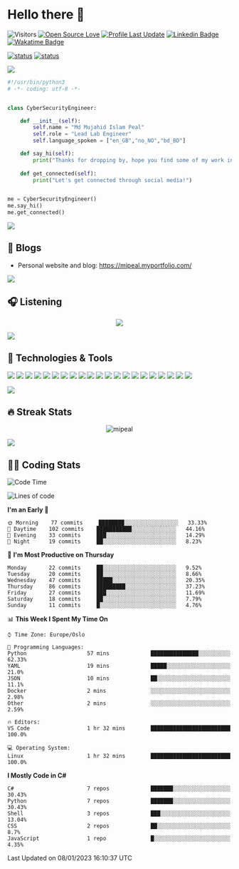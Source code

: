
# Hello there 👋

![Visitors](https://visitor-badge.laobi.icu/badge?page_id=mipeal)
[![Open Source Love](https://badges.frapsoft.com/os/v1/open-source.svg?v=102)](https://github.com/ellerbrock/open-source-badge/)
[![Profile Last Update](https://img.shields.io/github/last-commit/mipeal/mipeal/main?label=Last%20updated&style=flat)](https://github.com/mipeal/mipeal/commits)
[![Linkedin Badge](https://img.shields.io/badge/LinkedIn-mipeal-informational?style=flat&logo=Linkedin&logoColor=white&link=https://www.linkedin.com/in/peeaal/)](https://www.linkedin.com/in/peeaal/)
[![Wakatime Badge](https://img.shields.io/badge/Wakatime-mipeal-informational?style=flat&logo=Wakatime&logoColor=white&link=https://wakatime.com/@mipeal)](https://wakatime.com/@mipeal)

[![status](https://badge.stateful.com/mipeal/dnd.svg)]()
[![status](https://badge.stateful.com/mipeal/status.svg)]()

<a href="https://mipeal.myportfolio.com/"><img src="https://user-images.githubusercontent.com/73097560/115834477-dbab4500-a447-11eb-908a-139a6edaec5c.gif"></a>


```python
#!/usr/bin/python3
# -*- coding: utf-8 -*-


class CyberSecurityEngineer:

    def __init__(self):
        self.name = "Md Mujahid Islam Peal"
        self.role = "Lead Lab Engineer"
        self.language_spoken = ["en_GB","no_NO","bd_BD"]

    def say_hi(self):
        print("Thanks for dropping by, hope you find some of my work interesting.")
        
    def get_connected(self):
        print("Let's get connected through social media!")


me = CyberSecurityEngineer()
me.say_hi()
me.get_connected()
```

<a href="https://mipeal.myportfolio.com/"><img src="https://user-images.githubusercontent.com/73097560/115834477-dbab4500-a447-11eb-908a-139a6edaec5c.gif"></a>

## 📝 Blogs

- Personal website and blog: https://mipeal.myportfolio.com/

<a href="https://mipeal.myportfolio.com/"><img src="https://user-images.githubusercontent.com/73097560/115834477-dbab4500-a447-11eb-908a-139a6edaec5c.gif"></a>

## &#x1F3A7; Listening

<p align="center">
  <a href="https://open.spotify.com/user/31zrcjpbfkfh2earholckyfohsey">
<img src="https://now-play.vercel.app/api/generate?uid=498d8eb1-b0c0-426b-a8e8-c43e24988060&theme=dark" />
  </a>
</p>

<a href="https://mipeal.myportfolio.com/"><img src="https://user-images.githubusercontent.com/73097560/115834477-dbab4500-a447-11eb-908a-139a6edaec5c.gif"></a>


## 🔧 Technologies & Tools

![](https://img.shields.io/badge/OS-Kali%20Linux-informational?style=flat&logo=kalilinux&logoColor=white&color=6aa6f8)
![](https://img.shields.io/badge/OS-Linux-informational?style=flat&logo=linux&logoColor=white&color=6aa6f8)
![](https://img.shields.io/badge/OS-Windows-informational?style=flat&logo=windows&logoColor=white&color=6aa6f8)
![](https://img.shields.io/badge/Editor-VS_Code-informational?style=flat&logo=visual-studio-code&logoColor=white&color=6aa6f8)
![](https://img.shields.io/badge/Code-Python-informational?style=flat&logo=python&logoColor=white&color=6aa6f8)
![](https://img.shields.io/badge/Code-Rust-informational?style=flat&logo=rust&logoColor=white&color=6aa6f8)
![](https://img.shields.io/badge/Code-JavaScript-informational?style=flat&logo=javascript&logoColor=white&color=6aa6f8)
![](https://img.shields.io/badge/Code-.NET-informational?style=flat&logo=csharp&logoColor=white&color=6aa6f8)
![](https://img.shields.io/badge/Code-gRPC-informational?style=flat&logo=tRPC&logoColor=white&color=6aa6f8)
![](https://img.shields.io/badge/Code-GraphQL-informational?style=flat&logo=graphql&logoColor=white&color=6aa6f8)
![](https://img.shields.io/badge/Tools-Neo4J-informational?style=flat&logo=neo4j&logoColor=white&color=6aa6f8)
![](https://img.shields.io/badge/Shell-Bash-informational?style=flat&logo=gnu-bash&logoColor=white&color=6aa6f8)
![](https://img.shields.io/badge/Shell-Ansible-informational?style=flat&logo=ansible&logoColor=white&color=6aa6f8)
![](https://img.shields.io/badge/Shell-Powershell-informational?style=flat&logo=powershell&logoColor=white&color=6aa6f8)
![](https://img.shields.io/badge/Tools-PostgreSQL-informational?style=flat&logo=postgresql&logoColor=white&color=6aa6f8)
![](https://img.shields.io/badge/Tools-NGINX-informational?style=flat&logo=nginx&logoColor=white&color=6aa6f8)
![](https://img.shields.io/badge/Tools-Docker-informational?style=flat&logo=docker&logoColor=white&color=6aa6f8)
![](https://img.shields.io/badge/Tools-Kubernetes-informational?style=flat&logo=kubernetes&logoColor=white&color=6aa6f8)
![](https://img.shields.io/badge/Tools-Openstack-informational?style=flat&logo=openstack&logoColor=white&color=6aa6f8)
![](https://img.shields.io/badge/Tools-Git-informational?style=flat&logo=git&logoColor=white&color=6aa6f8)
![](https://img.shields.io/badge/Tools-LaTex-informational?style=flat&logo=latex&logoColor=white&color=6aa6f8)

<a href="https://mipeal.myportfolio.com/"><img src="https://user-images.githubusercontent.com/73097560/115834477-dbab4500-a447-11eb-908a-139a6edaec5c.gif"></a>
<!--
## &#x1f4c8; GitHub Stats
<p align="center">
<a href="https://github.com/mipeal">
  <img align="center" src="https://github-readme-stats.vercel.app/api?username=mipeal&show_icons=true&line_height=27&count_private=true&title_color=6aa6f8&text_color=8a919a&icon_color=6aa6f8&bg_color=22272e" alt="MIPeal's GitHub Stats" />
</a></p>

<a href="https://mipeal.myportfolio.com/"><img src="https://user-images.githubusercontent.com/73097560/115834477-dbab4500-a447-11eb-908a-139a6edaec5c.gif"></a>
-->
## 🔥 Streak Stats
<p align="center"><img src="https://github-readme-streak-stats.herokuapp.com/?user=mipeal&theme=dark" alt="mipeal" /></p>

<a href="https://mipeal.myportfolio.com/"><img src="https://user-images.githubusercontent.com/73097560/115834477-dbab4500-a447-11eb-908a-139a6edaec5c.gif"></a>
<!--
## &#127894; GitHub Medals/Trophies
<p align="center"><img src="https://github-profile-trophy.vercel.app/?username=mipeal&theme=nord&column=7" alt="githubtrophies" /></p>


<a href="https://mipeal.myportfolio.com/"><img src="https://user-images.githubusercontent.com/73097560/115834477-dbab4500-a447-11eb-908a-139a6edaec5c.gif"></a>
-->
## &#x1F468;&#x200D;&#x1F4BB; Coding Stats
<!--START_SECTION:waka-->
![Code Time](http://img.shields.io/badge/Code%20Time-219%20hrs%2054%20mins-blue)

![Lines of code](https://img.shields.io/badge/From%20Hello%20World%20I%27ve%20Written-3%20Million%20lines%20of%20code-blue)

**I'm an Early 🐤** 

```text
🌞 Morning    77 commits     ████████░░░░░░░░░░░░░░░░░   33.33% 
🌆 Daytime    102 commits    ███████████░░░░░░░░░░░░░░   44.16% 
🌃 Evening    33 commits     ███░░░░░░░░░░░░░░░░░░░░░░   14.29% 
🌙 Night      19 commits     ██░░░░░░░░░░░░░░░░░░░░░░░   8.23%

```
📅 **I'm Most Productive on Thursday** 

```text
Monday       22 commits     ██░░░░░░░░░░░░░░░░░░░░░░░   9.52% 
Tuesday      20 commits     ██░░░░░░░░░░░░░░░░░░░░░░░   8.66% 
Wednesday    47 commits     █████░░░░░░░░░░░░░░░░░░░░   20.35% 
Thursday     86 commits     █████████░░░░░░░░░░░░░░░░   37.23% 
Friday       27 commits     ███░░░░░░░░░░░░░░░░░░░░░░   11.69% 
Saturday     18 commits     ██░░░░░░░░░░░░░░░░░░░░░░░   7.79% 
Sunday       11 commits     █░░░░░░░░░░░░░░░░░░░░░░░░   4.76%

```


📊 **This Week I Spent My Time On** 

```text
⌚︎ Time Zone: Europe/Oslo

💬 Programming Languages: 
Python                   57 mins             ███████████████░░░░░░░░░░   62.33% 
YAML                     19 mins             █████░░░░░░░░░░░░░░░░░░░░   21.0% 
JSON                     10 mins             ██░░░░░░░░░░░░░░░░░░░░░░░   11.1% 
Docker                   2 mins              ░░░░░░░░░░░░░░░░░░░░░░░░░   2.98% 
Other                    2 mins              ░░░░░░░░░░░░░░░░░░░░░░░░░   2.59%

🔥 Editors: 
VS Code                  1 hr 32 mins        █████████████████████████   100.0%

💻 Operating System: 
Linux                    1 hr 32 mins        █████████████████████████   100.0%

```

**I Mostly Code in C#** 

```text
C#                       7 repos             ███████░░░░░░░░░░░░░░░░░░   30.43% 
Python                   7 repos             ███████░░░░░░░░░░░░░░░░░░   30.43% 
Shell                    3 repos             ███░░░░░░░░░░░░░░░░░░░░░░   13.04% 
CSS                      2 repos             ██░░░░░░░░░░░░░░░░░░░░░░░   8.7% 
JavaScript               1 repo              █░░░░░░░░░░░░░░░░░░░░░░░░   4.35%

```



 Last Updated on 08/01/2023 16:10:37 UTC
<!--END_SECTION:waka-->
<!--
[![Waka Readme](https://github.com/mipeal/mipeal/actions/workflows/wakatime.yml/badge.svg)](https://github.com/mipeal/mipeal/actions/workflows/wakatime.yml)
-->
